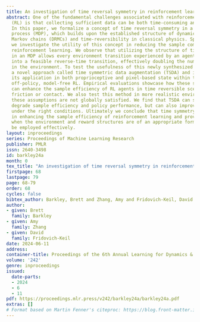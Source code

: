 ```yaml
---
title: An investigation of time reversal symmetry in reinforcement learning
abstract: One of the fundamental challenges associated with reinforcement learning
  (RL) is that collecting sufficient data can be both time-consuming and expensive.
  In this paper, we formalize a concept of time reversal symmetry in a Markov decision
  process (MDP), which builds upon the established structure of dynamically reversible
  Markov chains (DRMCs) and time-reversibility in classical physics. Specifically,
  we investigate the utility of this concept in reducing the sample complexity of
  reinforcement learning. We observe that utilizing the structure of time reversal
  in an MDP allows every environment transition experienced by an agent to be transformed
  into a feasible reverse-time transition, effectively doubling the number of experiences
  in the environment. To test the usefulness of this newly synthesized data, we develop
  a novel approach called time symmetric data augmentation (TSDA) and investigate
  its application in both proprioceptive and pixel-based state within the realm of
  off-policy, model-free RL. Empirical evaluations showcase how these synthetic transitions
  can enhance the sample efficiency of RL agents in time reversible scenarios without
  friction or contact. We also test this method in more realistic environments where
  these assumptions are not globally satisfied. We find that TSDA can significantly
  degrade sample efficiency and policy performance, but can also improve sample efficiency
  under the right conditions. Ultimately we conclude that time symmetry shows promise
  in enhancing the sample efficiency of reinforcement learning and provide guidance
  when the environment and reward structures are of an appropriate form for TSDA to
  be employed effectively.
layout: inproceedings
series: Proceedings of Machine Learning Research
publisher: PMLR
issn: 2640-3498
id: barkley24a
month: 0
tex_title: "An investigation of time reversal symmetry in reinforcement learning"
firstpage: 68
lastpage: 79
page: 68-79
order: 68
cycles: false
bibtex_author: Barkley, Brett and Zhang, Amy and Fridovich-Keil, David
author:
- given: Brett
  family: Barkley
- given: Amy
  family: Zhang
- given: David
  family: Fridovich-Keil
date: 2024-06-11
address:
container-title: Proceedings of the 6th Annual Learning for Dynamics & Control Conference
volume: '242'
genre: inproceedings
issued:
  date-parts:
  - 2024
  - 6
  - 11
pdf: https://proceedings.mlr.press/v242/barkley24a/barkley24a.pdf
extras: []
# Format based on Martin Fenner's citeproc: https://blog.front-matter.io/posts/citeproc-yaml-for-bibliographies/
---
```

